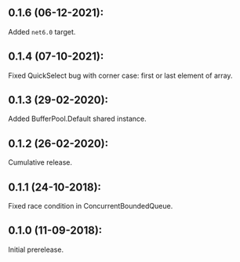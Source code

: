 ## 0.1.6 (06-12-2021):

Added `net6.0` target.

## 0.1.4 (07-10-2021):

Fixed QuickSelect bug with corner case: first or last element of array.

## 0.1.3 (29-02-2020):

Added BufferPool.Default shared instance.

## 0.1.2 (26-02-2020):

Cumulative release.

## 0.1.1 (24-10-2018):

Fixed race condition in ConcurrentBoundedQueue.

## 0.1.0 (11-09-2018): 

Initial prerelease.
